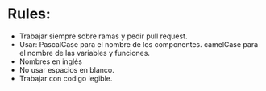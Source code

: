 # Rules:
- Trabajar siempre sobre ramas y pedir pull request.
- Usar:
    PascalCase para el nombre de los componentes.
    camelCase para el nombre de las variables y funciones.
- Nombres en inglés
- No usar espacios en blanco.
- Trabajar con codigo legible.